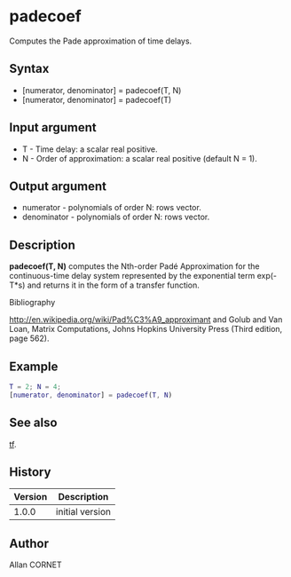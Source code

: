 # padecoef

Computes the Pade approximation of time delays.

## Syntax

- [numerator, denominator] = padecoef(T, N)
- [numerator, denominator] = padecoef(T)

## Input argument

- T - Time delay: a scalar real positive.
- N - Order of approximation: a scalar real positive (default N = 1).

## Output argument

- numerator - polynomials of order N: rows vector.
- denominator - polynomials of order N: rows vector.

## Description

  <p><b>padecoef(T, N)</b> computes the Nth-order Padé Approximation for the continuous-time delay system represented by the exponential term exp(-T*s) and returns it in the form of a transfer function.</p>

Bibliography

http://en.wikipedia.org/wiki/Pad%C3%A9_approximant and Golub and Van Loan, Matrix Computations, Johns Hopkins University Press (Third edition, page 562).

## Example

```matlab
T = 2; N = 4;
[numerator, denominator] = padecoef(T, N)
```

## See also

[tf](tf.md).

## History

| Version | Description     |
| ------- | --------------- |
| 1.0.0   | initial version |

## Author

Allan CORNET
